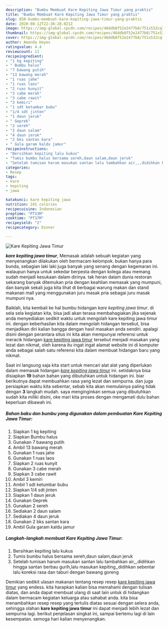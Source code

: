 ```yaml
---
description: "Bumbu Membuat Kare Kepiting Jawa Timur yang praktis"
title: "Bumbu Membuat Kare Kepiting Jawa Timur yang praktis"
slug: 850-bumbu-membuat-kare-kepiting-jawa-timur-yang-praktis
date: 2020-08-12T22:38:28.021Z
image: https://img-global.cpcdn.com/recipes/46ddb8f52e2477b8/751x532cq70/kare-kepiting-jawa-timur-foto-resep-utama.jpg
thumbnail: https://img-global.cpcdn.com/recipes/46ddb8f52e2477b8/751x532cq70/kare-kepiting-jawa-timur-foto-resep-utama.jpg
cover: https://img-global.cpcdn.com/recipes/46ddb8f52e2477b8/751x532cq70/kare-kepiting-jawa-timur-foto-resep-utama.jpg
author: Amanda Hayes
ratingvalue: 4.4
reviewcount: 11
recipeingredient:
- "1 kg kepiting"
- " Bumbu halus"
- "7 bawang putih"
- "13 bawang merah"
- "1 ruas jahe"
- "1 ruas laos"
- "2 ruas kunyit"
- "3 cabe merah"
- "3 cabe rawit"
- "3 kemiri"
- "1 sdt ketumbar bubu"
- "1/4 sdt jinten"
- "1 daun jeruk"
- " Geprek"
- "2 sereh"
- "2 daun salam"
- "4 daun jeruk"
- "2 bks santan kara"
- " Gula garam kaldu jamur"
recipeinstructions:
- "Bersihkan kepiting lalu kukus"
- "Tumis bumbu halus bersama sereh,daun salam,daun jeruk"
- "Setelah tumisan harum masukan santan lalu tambahkan air,,,didihkan hingga santan berbau gurih,lalu masukan kepiting,,didihkan sebentar lalu koreksi rasa dan taburi dengan bawang goreng"
categories:
- Resep
tags:
- kare
- kepiting
- jawa

katakunci: kare kepiting jawa 
nutrition: 241 calories
recipecuisine: Indonesian
preptime: "PT33M"
cooktime: "PT37M"
recipeyield: "2"
recipecategory: Dinner

---
```



![Kare Kepiting Jawa Timur](https://img-global.cpcdn.com/recipes/46ddb8f52e2477b8/751x532cq70/kare-kepiting-jawa-timur-foto-resep-utama.jpg)

<b><i>kare kepiting jawa timur</i></b>, Memasak adalah sebuah kegiatan yang menyenangkan dilakukan oleh bermacam kelompok. bukan hanya para bunda, sebagian laki laki juga banyak yang senang dengan kegemaran ini. walaupun hanya untuk sekedar berpesta dengan kolega atau memang sudah menjadi kesukaan dalam dirinya. tak heran dalam dunia restoran sekarang banyak ditemukan pria dengan keahlian memasak yang mumpuni, dan banyak sekali juga kita lihat di berbagai warung makan dan stand makanan mall yang menggunakan juru masak pria sebagai juru masak mumpuni nya.

Baiklah, kita kembali ke hal bumbu hidangan <i>kare kepiting jawa timur</i>. di sela sela kegiatan kita, bisa jadi akan terasa membahagiakan jika sejenak anda menyediakan sedikit waktu untuk mengolah kare kepiting jawa timur ini. dengan keberhasilan kita dalam mengolah hidangan tersebut, bisa menjadikan diri kalian bangga dengan hasil masakan anda sendiri. apalagi disini dengan perantara situs ini kita akan mempunyai referensi untuk meracik hidangan <u>kare kepiting jawa timur</u> tersebut menjadi masakan yang lezat dan nikmat, oleh karena itu ingat ingat alamat website ini di komputer anda sebagai salah satu referensi kita dalam membuat hidangan baru yang nikmat.




Saat ini langsung saja kita start untuk mencari alat alat yang diperlukan dalam memasak hidangan <u><i>kare kepiting jawa timur</i></u> ini. setidaknya bisa disiapkan <b>19</b> bahan bahan yang dibutuhkan untuk hidangan ini. biar berikutnya dapat membuahkan rasa yang lezat dan sempurna. dan juga persiapkan waktu kita sebentar, sebab kita akan memulainya paling tidak dengan <b>3</b> langkah mudah. saya menginginkan semua yang dibutuhkan sudah kita miliki disini, oke mari kita proses dengan mengamati dulu bahan keperluan dibawah ini.

<!--inarticleads1-->

##### Bahan baku dan bumbu yang digunakan dalam pembuatan Kare Kepiting Jawa Timur:

1. Siapkan 1 kg kepiting
1. Siapkan  Bumbu halus
1. Gunakan 7 bawang putih
1. Ambil 13 bawang merah
1. Gunakan 1 ruas jahe
1. Gunakan 1 ruas laos
1. Siapkan 2 ruas kunyit
1. Gunakan 3 cabe merah
1. Siapkan 3 cabe rawit
1. Ambil 3 kemiri
1. Ambil 1 sdt ketumbar bubu
1. Siapkan 1/4 sdt jinten
1. Siapkan 1 daun jeruk
1. Gunakan  Geprek
1. Gunakan 2 sereh
1. Sediakan 2 daun salam
1. Sediakan 4 daun jeruk
1. Gunakan 2 bks santan kara
1. Ambil  Gula garam kaldu jamur




<!--inarticleads2-->

##### Langkah-langkah membuat Kare Kepiting Jawa Timur:

1. Bersihkan kepiting lalu kukus
1. Tumis bumbu halus bersama sereh,daun salam,daun jeruk
1. Setelah tumisan harum masukan santan lalu tambahkan air,,,didihkan hingga santan berbau gurih,lalu masukan kepiting,,didihkan sebentar lalu koreksi rasa dan taburi dengan bawang goreng




Demikian sedikit ulasan makanan tentang resep resep <u>kare kepiting jawa timur</u> yang endess. kita harapkan kalian bisa memahami dengan tulisan diatas, dan anda dapat membuat ulang di saat lain untuk di hidangkan dalam bermacam kegiatan keluarga atau sahabat anda. kita bisa menambahkan resep resep yang tertulis diatas sesuai dengan selera anda, sehingga olahan <b>kare kepiting jawa timur</b> ini dapat menjadi lebih lezat dan sempurna lagi. berikut penjelasan singkat ini, sampai bertemu lagi di lain kesempatan. semoga hari kalian menyenangkan.
